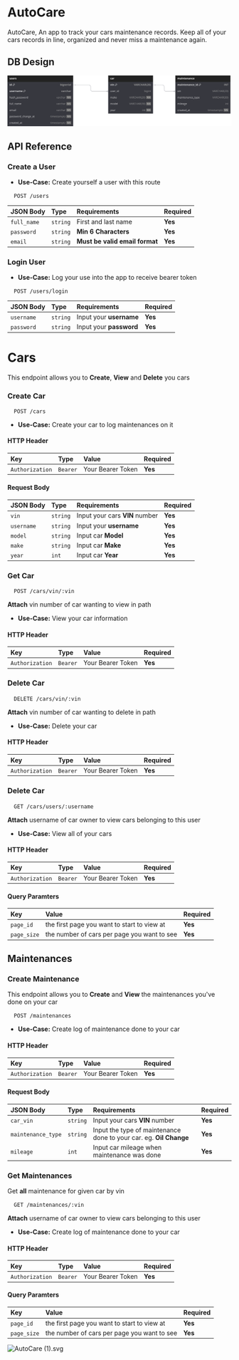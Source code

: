 # AutoCare
AutoCare, An app to track your cars maintenance records. Keep all of your cars records in line, organized and never miss a maintenance again.

## DB Design
<img src="db_design.svg">

## API Reference

### Create a User

- **Use-Case:** Create yourself a user with this route

```http
  POST /users
```

| JSON Body | Type     | Requirements                | Required|
| :-------- | :------- | :------------------------- | :------|
| `full_name` | `string` | First and last name| **Yes** |
| `password` | `string` | **Min 6 Characters**|**Yes** |
| `email` | `string` | **Must be valid email format**|**Yes** |


### Login User

- **Use-Case:** Log your use into the app to receive bearer token


```http
  POST /users/login
```

| JSON Body | Type     | Requirements                | Required|
| :-------- | :------- | :------------------------- | :------|
| `username` | `string` | Input your **username**| **Yes** |
| `password` | `string` | Input your **password**|**Yes** |

# Cars
This endpoint allows you to **Create**, **View** and **Delete** you cars

### Create Car

```http
  POST /cars
```

- **Use-Case:** Create your car to log maintenances on it

#### HTTP Header

| Key | Type     | Value                       | Required|
| :-------- | :------- | :-------------------------------- | :---|
| `Authorization`      | `Bearer` | Your Bearer Token| **Yes** |

#### Request Body

| JSON Body | Type     | Requirements                | Required|
| :-------- | :------- | :-------------------------------- | :---|
| `vin` | `string` | Input your cars **VIN** number| **Yes** | 
| `username` | `string` | Input your **username**| **Yes** | 
| `model` | `string` | Input car **Model**|**Yes** |
| `make` | `string` | Input car **Make**|**Yes** |
| `year` | `int` | Input car **Year**|**Yes** |


### Get Car

```http
  POST /cars/vin/:vin
```
**Attach** vin number of car wanting to view in path

- **Use-Case:** View your car information

#### HTTP Header

| Key | Type     | Value                       | Required|
| :-------- | :------- | :-------------------------------- | :---|
| `Authorization`      | `Bearer` | Your Bearer Token| **Yes** |


### Delete Car

```http
  DELETE /cars/vin/:vin
```
**Attach** vin number of car wanting to delete in path

- **Use-Case:** Delete your car

#### HTTP Header

| Key | Type     | Value                       | Required|
| :-------- | :------- | :-------------------------------- | :---|
| `Authorization`      | `Bearer` | Your Bearer Token| **Yes** |

### Delete Car

```http
  GET /cars/users/:username
```
**Attach** username of car owner to view cars belonging to this user

- **Use-Case:** View all of your cars

#### HTTP Header

| Key | Type     | Value                       | Required|
| :-------- | :------- | :-------------------------------- | :---|
| `Authorization`      | `Bearer` | Your Bearer Token| **Yes** |

#### Query Paramters

| Key     | Value                       | Required|
| :-------- | :-------------------------------- | :---|
| `page_id`      | the first page you want to start to view at| **Yes** |
| `page_size`      | the number of cars per page you want to see| **Yes** |


## Maintenances

### Create Maintenance

This endpoint allows you to **Create** and **View** the maintenances you've done on your car

```http
  POST /maintenances
```

- **Use-Case:** Create log of maintenance done to your car
#### HTTP Header

| Key | Type     | Value                       | Required|
| :-------- | :------- | :-------------------------------- | :---|
| `Authorization`      | `Bearer` | Your Bearer Token| **Yes** |

#### Request Body

| JSON Body | Type     | Requirements                | Required|
| :-------- | :------- | :-------------------------------- | :---|
| `car_vin` | `string` | Input your cars **VIN** number| **Yes** | 
| `maintenance_type` | `string` | Input the type of maintenance done to your car. eg. **Oil Change**| **Yes** | 
| `mileage` | `int` | Input car mileage when maintenance was done|**Yes** |

### Get Maintenances
Get **all** maintenance for given car by vin

```http
  GET /maintenances/:vin
```
**Attach** username of car owner to view cars belonging to this user


- **Use-Case:** Create log of maintenance done to your car
#### HTTP Header


| Key | Type     | Value                       | Required|
| :-------- | :------- | :-------------------------------- | :---|
| `Authorization`      | `Bearer` | Your Bearer Token| **Yes** |

#### Query Paramters

| Key     | Value                       | Required|
| :-------- | :-------------------------------- | :---|
| `page_id`      | the first page you want to start to view at| **Yes** |
| `page_size`      | the number of cars per page you want to see| **Yes** |



![AutoCare (1).svg](..%2F..%2F..%2F..%2FDownloads%2FAutoCare%20%281%29.svg)
